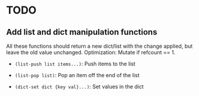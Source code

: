 # TODO

## Add list and dict manipulation functions

All these functions should return a new dict/list with the change applied, but
leave the old value unchanged. Optimization: Mutate if refcount == 1.

* `(list-push list items...)`: Push items to the list
* `(list-pop list)`: Pop an item off the end of the list

* `(dict-set dict {key val}...)`: Set values in the dict

